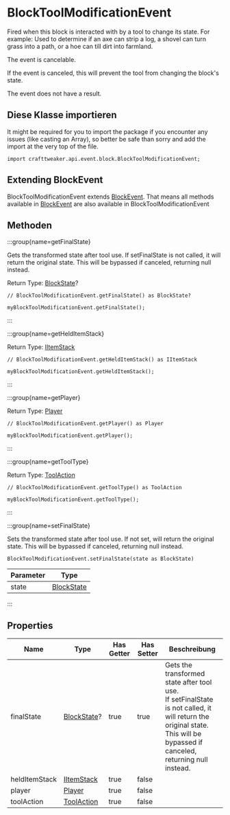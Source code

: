 # BlockToolModificationEvent

Fired when this block is interacted with by a tool to change its state. For example: Used to determine if an axe can strip a log, a shovel can turn grass into a path, or a hoe can till dirt into farmland.

The event is cancelable.

If the event is canceled, this will prevent the tool from changing the block's state.

The event does not have a result.



## Diese Klasse importieren

It might be required for you to import the package if you encounter any issues (like casting an Array), so better be safe than sorry and add the import at the very top of the file.
```zenscript
import crafttweaker.api.event.block.BlockToolModificationEvent;
```


## Extending BlockEvent

BlockToolModificationEvent extends [BlockEvent](/forge/api/event/block/BlockEvent). That means all methods available in [BlockEvent](/forge/api/event/block/BlockEvent) are also available in BlockToolModificationEvent

## Methoden

:::group{name=getFinalState}

Gets the transformed state after tool use. If setFinalState is not called, it will return the original state. This will be bypassed if canceled, returning null instead.

Return Type: [BlockState](/vanilla/api/block/BlockState)?

```zenscript
// BlockToolModificationEvent.getFinalState() as BlockState?

myBlockToolModificationEvent.getFinalState();
```

:::

:::group{name=getHeldItemStack}

Return Type: [IItemStack](/vanilla/api/item/IItemStack)

```zenscript
// BlockToolModificationEvent.getHeldItemStack() as IItemStack

myBlockToolModificationEvent.getHeldItemStack();
```

:::

:::group{name=getPlayer}

Return Type: [Player](/vanilla/api/entity/type/player/Player)

```zenscript
// BlockToolModificationEvent.getPlayer() as Player

myBlockToolModificationEvent.getPlayer();
```

:::

:::group{name=getToolType}

Return Type: [ToolAction](/forge/api/tool/ToolAction)

```zenscript
// BlockToolModificationEvent.getToolType() as ToolAction

myBlockToolModificationEvent.getToolType();
```

:::

:::group{name=setFinalState}

Sets the transformed state after tool use. If not set, will return the original state. This will be bypassed if canceled, returning null instead.

```zenscript
BlockToolModificationEvent.setFinalState(state as BlockState)
```

| Parameter | Type                                        |
| --------- | ------------------------------------------- |
| state     | [BlockState](/vanilla/api/block/BlockState) |


:::


## Properties

| Name          | Type                                             | Has Getter | Has Setter | Beschreibung                                                                                                                                                                                         |
| ------------- | ------------------------------------------------ | ---------- | ---------- | ---------------------------------------------------------------------------------------------------------------------------------------------------------------------------------------------------- |
| finalState    | [BlockState](/vanilla/api/block/BlockState)?     | true       | true       | Gets the transformed state after tool use. <br />  If setFinalState is not called, it will return the original state. <br />  This will be bypassed if canceled, returning null instead. |
| heldItemStack | [IItemStack](/vanilla/api/item/IItemStack)       | true       | false      |                                                                                                                                                                                                      |
| player        | [Player](/vanilla/api/entity/type/player/Player) | true       | false      |                                                                                                                                                                                                      |
| toolAction    | [ToolAction](/forge/api/tool/ToolAction)         | true       | false      |                                                                                                                                                                                                      |

